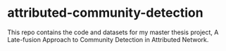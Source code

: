 # attributed-community-detection
This repo contains the code and datasets for my master thesis project, A Late-fusion Approach to Community Detection in Attributed Network.

